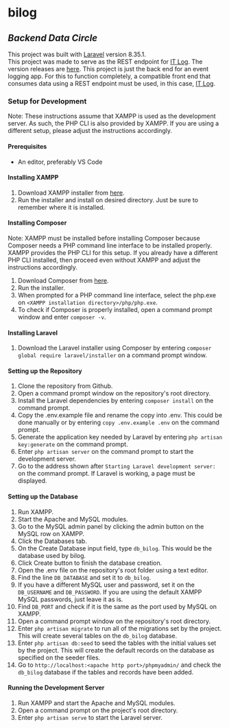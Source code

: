 # bilog
## _Backend Data Circle_

This project was built with [Laravel](https://laravel.com/) version 8.35.1.<br>
This project was made to serve as the REST endpoint for [IT Log](https://github.com/bossbuwi/itlog). The version releases are [here](https://github.com/bossbuwi/bilog/releases).  This project is just the back end for an event logging app. For this to function completely, a compatible front end that consumes data using a REST endpoint must be used, in this case, [IT Log](https://github.com/bossbuwi/itlog).

### Setup for Development
Note: These instructions assume that XAMPP is used as the development server. As such, the PHP CLI is also provided by XAMPP. If you are using a different setup, please adjust the instructions accordingly.

#### Prerequisites
- An editor, preferably VS Code

#### Installing XAMPP
1. Download XAMPP installer from [here](https://www.apachefriends.org/index.html).
2. Run the installer and install on desired directory. Just be sure to remember where it is installed.

#### Installing Composer
Note: XAMPP must be installed before installing Composer because Composer needs a PHP command line interface to be installed properly. XAMPP provides the PHP CLI for this setup. If you already have a different PHP CLI installed, then proceed even without XAMPP and adjust the instructions accordingly.
1. Download Composer from [here](https://getcomposer.org/download/).
2. Run the installer.
3. When prompted for a PHP command line interface, select the php.exe on `<XAMPP installation directory>/php/php.exe`.
4. To check if Composer is properly installed, open a command prompt window and enter `composer -v`.

#### Installing Laravel
1. Download the Laravel installer using Composer by entering `composer global require laravel/installer` on a command prompt window.

#### Setting up the Repository
1. Clone the repository from Github.
2. Open a command prompt window on the repository's root directory.
3. Install the Laravel dependencies by entering `composer install` on the command prompt.
4. Copy the .env.example file and rename the copy into .env. This could be done manually or by entering `copy .env.example .env` on the command prompt.
5. Generate the application key needed by Laravel by entering `php artisan key:generate` on the command prompt.
6. Enter `php artisan server` on the command prompt to start the development server.
7. Go to the address shown after `Starting Laravel development server:` on the command prompt. If Laravel is working, a page must be displayed.

#### Setting up the Database
1. Run XAMPP.
2. Start the Apache and MySQL modules.
3. Go to the MySQL admin panel by clicking the admin button on the MySQL row on XAMPP.
4. Click the Databases tab.
5. On the Create Database input field, type `db_bilog`. This would be the database used by bilog.
6. Click Create button to finish the database creation.
7. Open the .env file on the repository's root folder using a text editor.
8. Find the line `DB_DATABASE` and set it to `db_bilog`.
9. If you have a different MySQL user and password, set it on the `DB_USERNAME` and `DB_PASSWORD`. If you are using the default XAMPP MySQL passwords, just leave it as is.
10. Find `DB_PORT` and check if it is the same as the port used by MySQL on XAMPP.
11. Open a command prompt window on the repository's root directory.
12. Enter `php artisan migrate` to run all of the migrations set by the project. This will create several tables on the `db_bilog` database.
13. Enter `php artisan db:seed` to seed the tables with the initial values set by the project. This will create the default records on the database as specified on the seeder files.
14. Go to `http://localhost:<apache http port>/phpmyadmin/` and check the `db_bilog` database if the tables and records have been added.

#### Running the Development Server
1. Run XAMPP and start the Apache and MySQL modules.
2. Open a command prompt on the project's root directory.
3. Enter `php artisan serve` to start the Laravel server.
